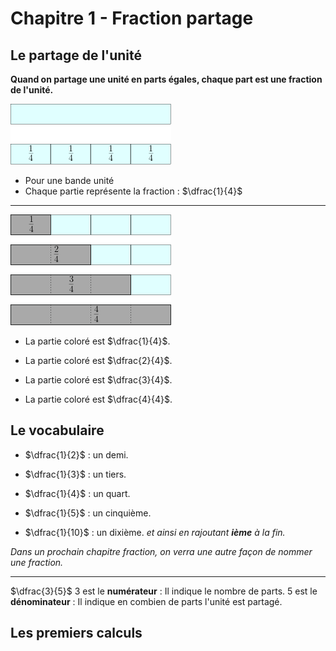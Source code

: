 # Chapitre 1 - Fraction partage

## Le partage de l'unité

**Quand on partage une unité en parts égales, chaque part est une fraction de l'unité.**

![part1](https://raw.githubusercontent.com/homeostasie/2022-2023_artic/master/6eme/6x1-fraction-partage/6x1-part1.png)

* Pour une bande unité
* Chaque partie représente la fraction : $\dfrac{1}{4}$

-----------------------------------------------------------

![part1](https://raw.githubusercontent.com/homeostasie/2022-2023_artic/master/6eme/6x1-fraction-partage/6x1-part2.png)

* La partie coloré est $\dfrac{1}{4}$.

* La partie coloré est $\dfrac{2}{4}$.

* La partie coloré est $\dfrac{3}{4}$.

* La partie coloré est $\dfrac{4}{4}$.

## Le vocabulaire

* $\dfrac{1}{2}$ : un demi.

* $\dfrac{1}{3}$ : un tiers.

* $\dfrac{1}{4}$ : un quart.

* $\dfrac{1}{5}$ : un cinquième. 

* $\dfrac{1}{10}$ : un dixième. *et ainsi en rajoutant **ième** à la fin.*

*Dans un prochain chapitre fraction, on verra une autre façon de nommer une fraction.*

-----------------------------------------------------------

$\dfrac{3}{5}$
3 est le **numérateur** : Il indique le nombre de parts.
5 est le **dénominateur** : Il indique en combien de parts l'unité est partagé.


## Les premiers calculs
